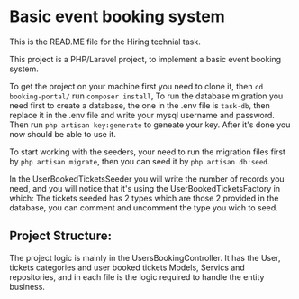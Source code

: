 # Basic event booking system

This is the READ.ME file for the Hiring technial task.

This project is a PHP/Laravel project, to implement a basic event booking system.

To get the project on your machine first you need to clone it, then `cd booking-portal/`
run `composer install`,
To run the database migration you need first to create a database, the one in the .env file is `task-db`, then replace it in the .env file and write your mysql username and password.
Then run `php artisan key:generate` to geneate your key.
After it's done you now should be able to use it.

To start working with the seeders, your need to run the migration files first by `php artisan migrate`, then you can seed it by `php artisan db:seed`.

In the UserBookedTicketsSeeder you will write the number of records you need, and you will notice that it's using the UserBookedTicketsFactory in which:
The tickets seeded has 2 types which are those 2 provided in the database, you can comment and uncomment the type you wich to seed.

Project Structure:
------------------

The project logic is mainly in the UsersBookingController. It has the User, tickets categories and user booked tickets Models, Servics and repositories, and in each file is the logic required to handle the entity business.
